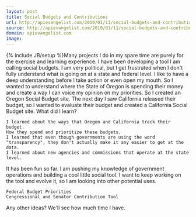 ```yaml
---
layout: post
title: Social Budgets and Contributions
url: http://apievangelist.com/2010/01/11/social-budgets-and-contributions/
source: http://apievangelist.com/2010/01/11/social-budgets-and-contributions/
domain: apievangelist.com
image: 
---
```

{% include JB/setup %}Many projects I do in my spare time are purely for the exercise and learning experience. I have been developing a tool I am calling social budgets.
I am very political, but I get frustrated when I don't fully understand what is going on at a state and federal level. I like to have a deep understanding before I take action or even open my mouth.
So I wanted to understand where the State of Oregon is spending their money and create a way I can voice my opinion on my priorities.
So I created an Oregon Social Budget site. The next day I saw California released their budget, so I wanted to evaluate their budget and created a California Social Budget site.
What did I learn?

	I learned about the ways that Oregon and California track their budget.
	How they spend and prioritize these budgets.
	I learned that even though governments are using the word "transparency", they don't actually make it any easier to get at the data.
	I learned about new agencies and commissions that operate at the state level.

It has been fun so far. I am pushing my knowledge of government operations and building a cool little social tool.
I want to keep working on the tool and evolve it, so I am looking into other potential uses.

	Federal Budget Priorities
	Congressional and Senator Contribution Tool

Any other ideas? We'll see how much time I have.